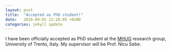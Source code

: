 ```yaml
---
layout: post
title:  "Accepted as PhD student!"
date:   2016-09-01 12:26:05 +0200
categories: jekyll update
---
```


I have been officially accepted as PhD student at the [MHUG](http://mhug.disi.unitn.it/) research group, University of Trento, Italy. My supervisor will be Prof. Nicu Sebe.
